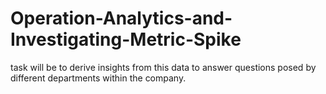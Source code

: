 # Operation-Analytics-and-Investigating-Metric-Spike
task will be to derive insights from this data to answer questions posed by different departments within the company.
